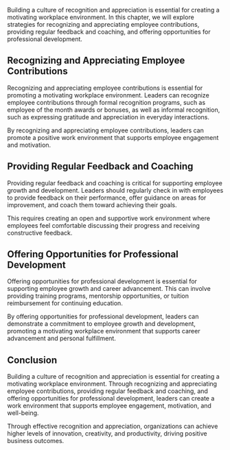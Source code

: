 
Building a culture of recognition and appreciation is essential for creating a motivating workplace environment. In this chapter, we will explore strategies for recognizing and appreciating employee contributions, providing regular feedback and coaching, and offering opportunities for professional development.

Recognizing and Appreciating Employee Contributions
---------------------------------------------------

Recognizing and appreciating employee contributions is essential for promoting a motivating workplace environment. Leaders can recognize employee contributions through formal recognition programs, such as employee of the month awards or bonuses, as well as informal recognition, such as expressing gratitude and appreciation in everyday interactions.

By recognizing and appreciating employee contributions, leaders can promote a positive work environment that supports employee engagement and motivation.

Providing Regular Feedback and Coaching
---------------------------------------

Providing regular feedback and coaching is critical for supporting employee growth and development. Leaders should regularly check in with employees to provide feedback on their performance, offer guidance on areas for improvement, and coach them toward achieving their goals.

This requires creating an open and supportive work environment where employees feel comfortable discussing their progress and receiving constructive feedback.

Offering Opportunities for Professional Development
---------------------------------------------------

Offering opportunities for professional development is essential for supporting employee growth and career advancement. This can involve providing training programs, mentorship opportunities, or tuition reimbursement for continuing education.

By offering opportunities for professional development, leaders can demonstrate a commitment to employee growth and development, promoting a motivating workplace environment that supports career advancement and personal fulfillment.

Conclusion
----------

Building a culture of recognition and appreciation is essential for creating a motivating workplace environment. Through recognizing and appreciating employee contributions, providing regular feedback and coaching, and offering opportunities for professional development, leaders can create a work environment that supports employee engagement, motivation, and well-being.

Through effective recognition and appreciation, organizations can achieve higher levels of innovation, creativity, and productivity, driving positive business outcomes.
